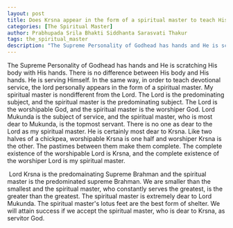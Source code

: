 ```yaml
---
layout: post
title: Does Krsna appear in the form of a spiritual master to teach His own service?
categories: [The Spiritual Master]
author: Prabhupada Srila Bhakti Siddhanta Sarasvati Thakur
tags: the_spiritual_master
description: "The Supreme Personality of Godhead has hands and He is scratching His body with His hands. There is no difference between His body and His hands. He is serving Himself. In the same way, in order to teach devotional service, the lord personally appears in the form of a spiritual master. My spiritual master is nondifferent from the Lord. The Lord is the predominating subject, and the spiritual master is the predominating subject. The Lord is the worshipable God, and the spiritual master is the worshiper God. Lord Mukunda is the subject of service, and the spiritual master, who is most dear to Mukunda, is the topmost servant. There is no one as dear to the Lord as my spiritual master. He is certainly most dear to Krsna. Like two halves of a chickpea, worshipable Krsna is one half and worshiper Krsna is the other. The pastimes between them make them complete. The complete existence of the worshipable Lord is Krsna, and the complete existence of the worshiper Lord is my spiritual master. "
---
```


 The Supreme Personality of Godhead has hands and He is scratching His body with His hands. There is no difference between His body and His hands. He is serving Himself. In the same way, in order to teach devotional service, the lord personally appears in the form of a spiritual master. My spiritual master is nondifferent from the Lord. The Lord is the predominating subject, and the spiritual master is the predominating subject. The Lord is the worshipable God, and the spiritual master is the worshiper God. Lord Mukunda is the subject of service, and the spiritual master, who is most dear to Mukunda, is the topmost servant. There is no one as dear to the Lord as my spiritual master. He is certainly most dear to Krsna. Like two halves of a chickpea, worshipable Krsna is one half and worshiper Krsna is the other. The pastimes between them make them complete. The complete existence of the worshipable Lord is Krsna, and the complete existence of the worshiper Lord is my spiritual master. 

​	Lord Krsna is the predomainating Supreme Brahman and the spiritual master is the predominated supreme Brahman. We are smaller than the smallest and the spiritual master, who constantly serves the greatest, is the greater than the greatest. The spiritual master is extremely dear to Lord Mukunda. The spiritual master's lotus feet are the best form of shelter. We will attain success if we accept the spiritual master, who is dear to Krsna, as servitor God.

